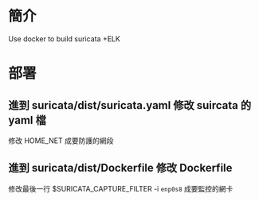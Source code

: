 # 簡介
Use docker to build suricata +ELK

# 部署
## 進到 suricata/dist/suricata.yaml 修改 suircata 的 yaml 檔
修改 HOME_NET 成要防護的網段
## 進到 suricata/dist/Dockerfile 修改 Dockerfile
修改最後一行 $SURICATA_CAPTURE_FILTER -i `enp0s8` 成要監控的網卡
